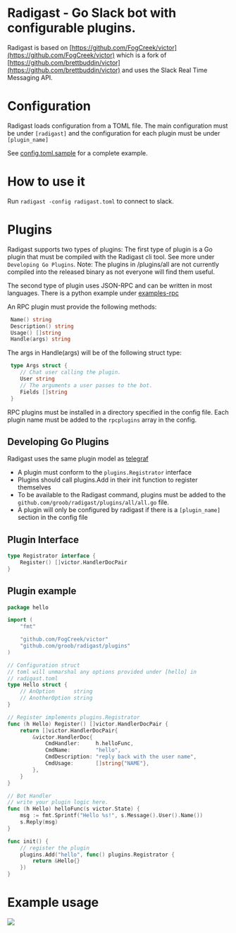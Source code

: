 # Radigast - Go Slack bot with configurable plugins.

Radigast is based on [https://github.com/FogCreek/victor](https://github.com/FogCreek/victor) which is a fork of [https://github.com/brettbuddin/victor](https://github.com/brettbuddin/victor)
and uses the Slack Real Time Messaging API.

# Configuration
Radigast loads configuration from a TOML file. 
The main configuration must be under `[radigast]` and the configuration for each plugin must be under `[plugin_name]`

See [config.toml.sample](https://github.com/groob/radigast/blob/master/config.toml.sample) for a complete example.

# How to use it
Run `radigast -config radigast.toml` to connect to slack.

# Plugins
Radigast supports two types of plugins:
The first type of plugin is a Go plugin that must be compiled with the Radigast cli tool. See more under `Developing Go Plugins`.
Note: The plugins in /plugins/all are not currently compiled into the released binary as not everyone will find them useful.

The second type of plugin uses JSON-RPC and can be written in most languages.
There is a python example under [examples-rpc](https://github.com/groob/radigast/tree/master/example-rpc/python)

An RPC plugin must provide the following methods: 

```Go
 Name() string
 Description() string
 Usage() []string
 Handle(args) string
```
 The args in Handle(args) will be of the following struct type:

```Go
 type Args struct {
 	// Chat user calling the plugin.
 	User string
 	// The arguments a user passes to the bot.
 	Fields []string
 }

```

RPC plugins must be installed in a directory specified in the config file. Each plugin name must be added to the `rpcplugins` array in the config.


## Developing Go Plugins
Radigast uses the same plugin model as [telegraf](https://github.com/influxdb/telegraf) 

* A plugin must conform to the `plugins.Registrator` interface
* Plugins should call plugins.Add in their init function to register themselves
* To be available to the Radigast command, plugins must be added to the `github.com/groob/radigast/plugins/all/all.go` file.
* A plugin will only be configured by radigast if there is a `[plugin_name]` section in the config file

## Plugin Interface
```Go
type Registrator interface {
	Register() []victor.HandlerDocPair
}
```
## Plugin example

```Go
package hello

import (
	"fmt"

	"github.com/FogCreek/victor"
	"github.com/groob/radigast/plugins"
)

// Configuration struct
// toml will unmarshal any options provided under [hello] in
// radigast.toml
type Hello struct {
	// AnOption      string
	// AnotherOption string
}

// Register implements plugins.Registrator
func (h Hello) Register() []victor.HandlerDocPair {
	return []victor.HandlerDocPair{
		&victor.HandlerDoc{
			CmdHandler:     h.helloFunc,
			CmdName:        "hello",
			CmdDescription: "reply back with the user name",
			CmdUsage:       []string{"NAME"},
		},
	}
}

// Bot Handler
// write your plugin logic here.
func (h Hello) helloFunc(s victor.State) {
	msg := fmt.Sprintf("Hello %s!", s.Message().User().Name())
	s.Reply(msg)
}

func init() {
	// register the plugin
	plugins.Add("hello", func() plugins.Registrator {
		return &Hello{}
	})
}
```

# Example usage
![](http://i.imgur.com/S9zF8Jc.png)
